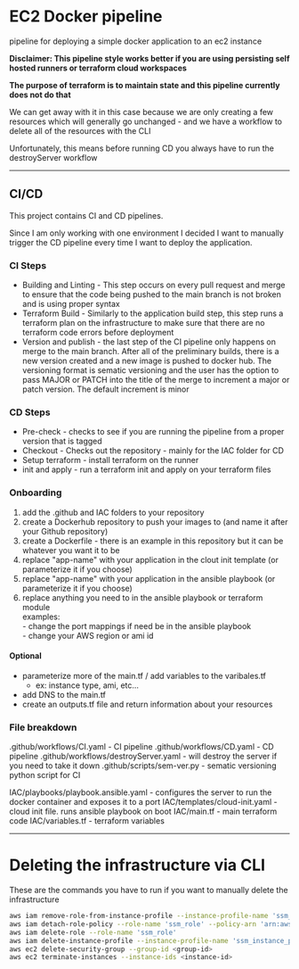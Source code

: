 # EC2 Docker pipeline

pipeline for deploying a simple docker application to an ec2 instance

**Disclaimer: This pipeline style works better if you are using persisting self hosted runners or terraform cloud workspaces**   
  
**The purpose of terraform is to maintain state and this pipeline currently does not do that**

We can get away with it in this case because we are only creating a few resources which will generally go unchanged - and we have a workflow to delete all of the resources with the CLI

Unfortunately, this means before running CD you always have to run the destroyServer workflow

------------
## CI/CD
This project contains CI and CD pipelines.

Since I am only working with one environment I decided I want to manually trigger the CD pipeline every time I want to deploy the application. 

### CI Steps
- Building and Linting - This step occurs on every pull request and merge to ensure that the code being pushed to the main branch is not broken and is using proper syntax
- Terraform Build - Similarly to the application build step, this step runs a terraform plan on the infrastructure to make sure that there are no terraform code errors before deployment
- Version and publish - the last step of the CI pipeline only happens on merge to the main branch. After all of the preliminary builds, there is a new version created and a new image is pushed to docker hub. The versioning format is sematic versioning and the user has the option to pass MAJOR or PATCH into the title of the merge to increment a major or patch version. The default increment is minor

### CD Steps
- Pre-check - checks to see if you are running the pipeline from a proper version that is tagged
- Checkout - Checks out the repository - mainly for the IAC folder for CD
- Setup terraform - install terraform on the runner
- init and apply - run a terraform init and apply on your terraform files

### Onboarding
1. add the .github and IAC folders to your repository
2. create a Dockerhub repository to push your images to (and name it after your Github repository)
3. create a Dockerfile - there is an example in this repository but it can be whatever you want it to be
4. replace "app-name" with your application in the clout init template (or parameterize it if you choose)
5. replace "app-name" with your application in the ansible playbook (or parameterize it if you choose)
6. replace anything you need to in the ansible playbook or terraform module  
    examples:   
        - change the port mappings if need be in the ansible playbook  
        - change your AWS region or ami id

#### Optional
- parameterize more of the main.tf / add variables to the varibales.tf
    - ex: instance type, ami, etc...
- add DNS to the main.tf
- create an outputs.tf file and return information about your resources

### File breakdown
.github/workflows/CI.yaml - CI pipeline
.github/workflows/CD.yaml - CD pipeline
.github/workflows/destroyServer.yaml - will destroy the server if you need to take it down
.github/scripts/sem-ver.py - sematic versioning python script for CI
   
IAC/playbooks/playbook.ansible.yaml - configures the server to run the docker container and exposes it to a port
IAC/templates/cloud-init.yaml - cloud init file. runs ansible playbook on boot
IAC/main.tf - main terraform code
IAC/variables.tf - terraform variables



-----------------
# Deleting the infrastructure via CLI
These are the commands you have to run if you want to manually delete the infrastructure

```bash
aws iam remove-role-from-instance-profile --instance-profile-name 'ssm_instance_profile' --role-name 'ssm_role'
aws iam detach-role-policy --role-name 'ssm_role' --policy-arn 'arn:aws:iam::aws:policy/AmazonSSMManagedInstanceCore'
aws iam delete-role --role-name 'ssm_role'
aws iam delete-instance-profile --instance-profile-name 'ssm_instance_profile'
aws ec2 delete-security-group --group-id <group-id>
aws ec2 terminate-instances --instance-ids <instance-id>
```